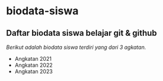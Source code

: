 # biodata-siswa
Daftar biodata siswa belajar git &amp; github
---
*Berikut adalah biodata siswa terdiri yang dari 3 agkatan.*
- Angkatan 2021
- Angkatan 2022
- Angkatan 2023
